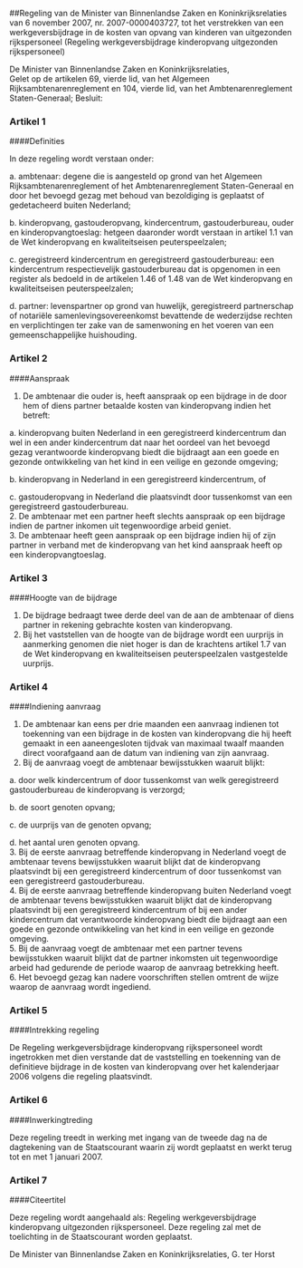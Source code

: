 <meta http-equiv='Content-Type' content='text/html; charset=utf-8' />

##Regeling van de Minister van Binnenlandse Zaken en Koninkrijksrelaties van 6 november 2007, nr. 2007-0000403727, tot het verstrekken van een werkgeversbijdrage in de kosten van opvang van kinderen van uitgezonden rijkspersoneel (Regeling werkgeversbijdrage kinderopvang uitgezonden rijkspersoneel)

De Minister van Binnenlandse Zaken en Koninkrijksrelaties,  
Gelet op de artikelen 69, vierde lid, van het Algemeen Rijksambtenarenreglement en 104, vierde lid, van het Ambtenarenreglement Staten-Generaal;
Besluit:    

### Artikel  1  

####Definities

In deze regeling wordt verstaan onder: 

a. ambtenaar: degene die is aangesteld op grond van het Algemeen Rijksambtenarenreglement of het Ambtenarenreglement Staten-Generaal en door het bevoegd gezag met behoud van bezoldiging is geplaatst of gedetacheerd buiten Nederland;  

b. kinderopvang, gastouderopvang, kindercentrum, gastouderbureau, ouder en kinderopvangtoeslag: hetgeen daaronder wordt verstaan in artikel 1.1 van de Wet kinderopvang en kwaliteitseisen peuterspeelzalen;  

c. geregistreerd kindercentrum en geregistreerd gastouderbureau: een kindercentrum respectievelijk gastouderbureau dat is opgenomen in een register als bedoeld in de artikelen 1.46 of 1.48 van de Wet kinderopvang en kwaliteitseisen peuterspeelzalen;  

d. partner: levenspartner op grond van huwelijk, geregistreerd partnerschap of notariële samenlevingsovereenkomst bevattende de wederzijdse rechten en verplichtingen ter zake van de samenwoning en het voeren van een gemeenschappelijke huishouding.   

### Artikel  2  

####Aanspraak

1.  De ambtenaar die ouder is, heeft aanspraak op een bijdrage in de door hem of diens partner betaalde kosten van kinderopvang indien het betreft: 

a. kinderopvang buiten Nederland in een geregistreerd kindercentrum dan wel in een ander kindercentrum dat naar het oordeel van het bevoegd gezag verantwoorde kinderopvang biedt die bijdraagt aan een goede en gezonde ontwikkeling van het kind in een veilige en gezonde omgeving;  

b. kinderopvang in Nederland in een geregistreerd kindercentrum, of  

c. gastouderopvang in Nederland die plaatsvindt door tussenkomst van een geregistreerd gastouderbureau.     
2.  De ambtenaar met een partner heeft slechts aanspraak op een bijdrage indien de partner inkomen uit tegenwoordige arbeid geniet.   
3.  De ambtenaar heeft geen aanspraak op een bijdrage indien hij of zijn partner in verband met de kinderopvang van het kind aanspraak heeft op een kinderopvangtoeslag.  

### Artikel  3  

####Hoogte van de bijdrage

1.  De bijdrage bedraagt twee derde deel van de aan de ambtenaar of diens partner in rekening gebrachte kosten van kinderopvang.   
2.  Bij het vaststellen van de hoogte van de bijdrage wordt een uurprijs in aanmerking genomen die niet hoger is dan de krachtens artikel 1.7 van de Wet kinderopvang en kwaliteitseisen peuterspeelzalen vastgestelde uurprijs.  

### Artikel  4  

####Indiening aanvraag

1.  De ambtenaar kan eens per drie maanden een aanvraag indienen tot toekenning van een bijdrage in de kosten van kinderopvang die hij heeft gemaakt in een aaneengesloten tijdvak van maximaal twaalf maanden direct voorafgaand aan de datum van indiening van zijn aanvraag.   
2.  Bij de aanvraag voegt de ambtenaar bewijsstukken waaruit blijkt: 

a. door welk kindercentrum of door tussenkomst van welk geregistreerd gastouderbureau de kinderopvang is verzorgd;  

b. de soort genoten opvang;  

c. de uurprijs van de genoten opvang;  

d. het aantal uren genoten opvang.     
3.  Bij de eerste aanvraag betreffende kinderopvang in Nederland voegt de ambtenaar tevens bewijsstukken waaruit blijkt dat de kinderopvang plaatsvindt bij een geregistreerd kindercentrum of door tussenkomst van een geregistreerd gastouderbureau.   
4.  Bij de eerste aanvraag betreffende kinderopvang buiten Nederland voegt de ambtenaar tevens bewijsstukken waaruit blijkt dat de kinderopvang plaatsvindt bij een geregistreerd kindercentrum of bij een ander kindercentrum dat verantwoorde kinderopvang biedt die bijdraagt aan een goede en gezonde ontwikkeling van het kind in een veilige en gezonde omgeving.   
5.  Bij de aanvraag voegt de ambtenaar met een partner tevens bewijsstukken waaruit blijkt dat de partner inkomsten uit tegenwoordige arbeid had gedurende de periode waarop de aanvraag betrekking heeft.   
6.  Het bevoegd gezag kan nadere voorschriften stellen omtrent de wijze waarop de aanvraag wordt ingediend.  

### Artikel  5  

####Intrekking regeling

De Regeling werkgeversbijdrage kinderopvang rijkspersoneel wordt ingetrokken met dien verstande dat de vaststelling en toekenning van de definitieve bijdrage in de kosten van kinderopvang over het kalenderjaar 2006 volgens die regeling plaatsvindt. 

### Artikel  6  

####Inwerkingtreding

Deze regeling treedt in werking met ingang van de tweede dag na de dagtekening van de Staatscourant waarin zij wordt geplaatst en werkt terug tot en met 1 januari 2007. 

### Artikel  7  

####Citeertitel

Deze regeling wordt aangehaald als: Regeling werkgeversbijdrage kinderopvang uitgezonden rijkspersoneel. 
Deze regeling zal met de toelichting in de Staatscourant worden geplaatst.  

De 
Minister van Binnenlandse Zaken en Koninkrijksrelaties, 
G. ter Horst     
